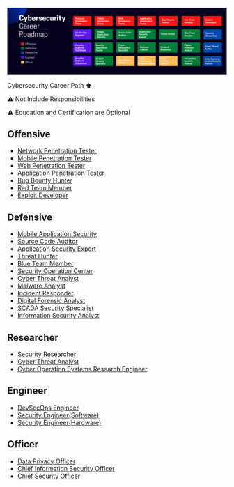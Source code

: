 ![ROADMAP](allv1.png)

Cybersecurity Career Path ⬆️

⚠️ Not Include Responsibilities

⚠️ Education and Certification are Optional

## Offensive

- [Network Penetration Tester](https://github.com/Aquilacyber/security-career-path/blob/master/Network_Penetration_Tester.md)
- [Mobile Penetration Tester](https://github.com/Aquilacyber/security-career-path/blob/master/Mobile_Penetration_Tester.md)
- [Web Penetration Tester](https://github.com/Aquilacyber/security-career-path/blob/master/Web_Penetration_Tester.md)
- [Application Penetration Tester](https://github.com/Aquilacyber/security-career-path/blob/master/Application_Penetration_Tester.md)
- [Bug Bounty Hunter](https://github.com/Aquilacyber/security-career-path/blob/master/Bug_Bounty_Hunter.md)
- [Red Team Member](https://github.com/Aquilacyber/security-career-path/blob/master/Red-Team-Member.md)
- [Exploit Developer](https://github.com/Aquilacyber/security-career-path/blob/master/Exploit_Developer.md)

## Defensive

- [Mobile Application Security](https://github.com/Aquilacyber/security-career-path/blob/master/Mobile_Application_Security.md)
- [Source Code Auditor](https://github.com/Aquilacyber/security-career-path/blob/master/Source_Code_Auditor.md)
- [Application Security Expert](https://github.com/Aquilacyber/security-career-path/blob/master/Application_Security_Expert.md)
- [Threat Hunter](https://github.com/Aquilacyber/security-career-path/blob/master/Threat_Hunter.md)
- [Blue Team Member](https://github.com/Aquilacyber/security-career-path/blob/master/Blue-Team_Member.md)
- [Security Operation Center](https://github.com/Aquilacyber/security-career-path/blob/master/Security_Operation_Center.md)
- [Cyber Threat Analyst](https://github.com/Aquilacyber/security-career-path/blob/master/Cyber_Threat_Analyst.md)
- [Malware Analyst](https://github.com/Aquilacyber/security-career-path/blob/master/Malware_Analyst.md)
- [Incident Responder](https://github.com/Aquilacyber/security-career-path/blob/master/Incident_Responder.md)
- [Digital Forensic Analyst](https://github.com/Aquilacyber/security-career-path/blob/master/Digital_Forensic_Analyst.md)
- [SCADA Security Specialist](https://github.com/Aquilacyber/security-career-path/blob/master/SCADA_Security_Specialist.md)
- [Information Security Analyst](https://github.com/Aquilacyber/security-career-path/blob/master/Information_Security_Analyst.md)

## Researcher

- [Security Researcher](https://github.com/Aquilacyber/cybersecurity-career-path/blob/master/Security_Researcher.md)
- [Cyber Threat Analyst](https://github.com/Aquilacyber/cybersecurity-career-path/blob/master/Cyber_Threat_Analyst.md)
- [Cyber Operation Systems Research Engineer](https://github.com/Aquilacyber/cybersecurity-career-path/blob/master/Cyber_Operation_Systems_Research_Engineer.md)

## Engineer

- [DevSecOps Engineer](https://github.com/Aquilacyber/security-career-path/blob/master/DevSecOps_Engineer.md)
- [Security Engineer(Software)](<https://github.com/Aquilacyber/security-career-path/blob/master/Security_Engineer(Software).md>)
- [Security Engineer(Hardware)](<https://github.com/Aquilacyber/security-career-path/blob/master/Security_Engineer(Hardware).md>)

## Officer

- [Data Privacy Officer](https://github.com/Aquilacyber/security-career-path/blob/master/Data_Privacy_Officer.md)
- [Chief Information Security Officer](https://github.com/Aquilacyber/security-career-path/blob/master/Chief_Information_Security_Officer.md)
- [Chief Security Officer](https://github.com/Aquilacyber/security-career-path/blob/master/Chief_Security_Officer.md)
